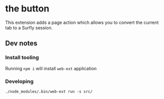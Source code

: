 the button
========

This extension adds a page action which allows you to convert the current tab to a Surfly session.

## Dev notes
### Install tooling
Running `npm i` will install `web-ext` application

### Developing
`./node_modules/.bin/web-ext run -s src/`
